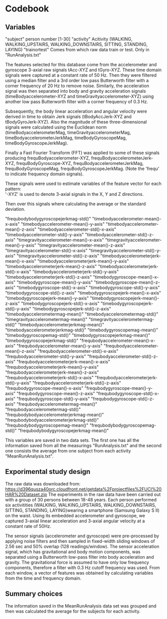 # Codebook 

## Variables

"subject"		person number [1-30]
"activity"		Acitivity (WALKING, WALKING_UPSTAIRS, 						WALKING_DOWNSTAIRS, SITTING, STANDING, LAYING)
"trainortest"	Comes from which raw data train or test. Only in 				"RunAnalysis.txt"

The features selected for this database come from the accelerometer and gyroscope 3-axial raw signals tAcc-XYZ and tGyro-XYZ. These time domain signals  were captured at a constant rate of 50 Hz. Then they were filtered using a median filter and a 3rd order low pass Butterworth filter with a corner frequency of 20 Hz to remove noise. Similarly, the acceleration signal was then separated into body and gravity acceleration signals (timeBodyaccelerometer-XYZ and timeGravityaccelerometer-XYZ) using another low pass Butterworth filter with a corner frequency of 0.3 Hz. 

Subsequently, the body linear acceleration and angular velocity were derived in time to obtain Jerk signals (tBodyAccJerk-XYZ and tBodyGyroJerk-XYZ). Also the magnitude of these three-dimensional signals were calculated using the Euclidean norm (timeBodyaccelerometerMag, timeGravityaccelerometerMag, timeBodyaccelerometerJerkMag, timeBodyGyroscopeMag, timeBodyGyroscopeJerkMag). 

Finally a Fast Fourier Transform (FFT) was applied to some of these signals producing frequBodyaccelerometer-XYZ, frequBodyaccelerometerJerk-XYZ, frequBodyGyroscope-XYZ, frequBodyaccelerometerJerkMag, frequBodyGyroscopeMag, frequBodyGyroscopeJerkMag. (Note the 'frequ' to indicate frequency domain signals). 

These signals were used to estimate variables of the feature vector for each pattern:  
'-XYZ' is used to denote 3-axial signals in the X, Y and Z directions.

Then over this signals where calculating the average or the standard deviation.

"frequbodybodygyroscopejerkmag-std()"
"timebodyaccelerometer-mean()-x-axis"
"timebodyaccelerometer-mean()-y-axis"
"timebodyaccelerometer-mean()-z-axis"
"timebodyaccelerometer-std()-x-axis"
"timebodyaccelerometer-std()-y-axis"
"timebodyaccelerometer-std()-z-axis"
"timegravityaccelerometer-mean()-x-axis"
"timegravityaccelerometer-mean()-y-axis"
"timegravityaccelerometer-mean()-z-axis"
"timegravityaccelerometer-std()-x-axis"
"timegravityaccelerometer-std()-y-axis"
"timegravityaccelerometer-std()-z-axis"
"timebodyaccelerometerjerk-mean()-x-axis"
"timebodyaccelerometerjerk-mean()-y-axis"
"timebodyaccelerometerjerk-mean()-z-axis"
"timebodyaccelerometerjerk-std()-x-axis"
"timebodyaccelerometerjerk-std()-y-axis"
"timebodyaccelerometerjerk-std()-z-axis"
"timebodygyroscope-mean()-x-axis"
"timebodygyroscope-mean()-y-axis"
"timebodygyroscope-mean()-z-axis"
"timebodygyroscope-std()-x-axis"
"timebodygyroscope-std()-y-axis"
"timebodygyroscope-std()-z-axis"
"timebodygyroscopejerk-mean()-x-axis"
"timebodygyroscopejerk-mean()-y-axis"
"timebodygyroscopejerk-mean()-z-axis"
"timebodygyroscopejerk-std()-x-axis"
"timebodygyroscopejerk-std()-y-axis"
"timebodygyroscopejerk-std()-z-axis"
"timebodyaccelerometermag-mean()"
"timebodyaccelerometermag-std()"
"timegravityaccelerometermag-mean()"
"timegravityaccelerometermag-std()"
"timebodyaccelerometerjerkmag-mean()"
"timebodyaccelerometerjerkmag-std()"
"timebodygyroscopemag-mean()"
"timebodygyroscopemag-std()"
"timebodygyroscopejerkmag-mean()"
"timebodygyroscopejerkmag-std()"
"frequbodyaccelerometer-mean()-x-axis"
"frequbodyaccelerometer-mean()-y-axis"
"frequbodyaccelerometer-mean()-z-axis"
"frequbodyaccelerometer-std()-x-axis"
"frequbodyaccelerometer-std()-y-axis"
"frequbodyaccelerometer-std()-z-axis"
"frequbodyaccelerometerjerk-mean()-x-axis"
"frequbodyaccelerometerjerk-mean()-y-axis"
"frequbodyaccelerometerjerk-mean()-z-axis"
"frequbodyaccelerometerjerk-std()-x-axis"
"frequbodyaccelerometerjerk-std()-y-axis"
"frequbodyaccelerometerjerk-std()-z-axis"
"frequbodygyroscope-mean()-x-axis"
"frequbodygyroscope-mean()-y-axis"
"frequbodygyroscope-mean()-z-axis"
"frequbodygyroscope-std()-x-axis"
"frequbodygyroscope-std()-y-axis"
"frequbodygyroscope-std()-z-axis"
"frequbodyaccelerometermag-mean()"
"frequbodyaccelerometermag-std()"
"frequbodybodyaccelerometerjerkmag-mean()"
"frequbodybodyaccelerometerjerkmag-std()"
"frequbodybodygyroscopemag-mean()"
"frequbodybodygyroscopemag-std()"
"frequbodybodygyroscopejerkmag-mean()"

This variables are saved in two data sets. The first one has all the information saved from all the measurings "RunAnalysis.txt" and the second one consists the average from one subject from each activity "MeanRunAnalysis.txt".


## Exporimental study design

The raw data was downloaded from:  https://d396qusza40orc.cloudfront.net/getdata%2Fprojectfiles%2FUCI%20HAR%20Dataset.zip
The experiments in the raw data have been carried out with a group of 30 persons between 18-48 years. Each person performed six activitities (WALKING, WALKING_UPSTAIRS, WALKING_DOWNSTAIRS, SITTING, STANDING, LAYING)wearing a smartphone (Samsung Galaxy S II) on the waist. Using its embedded accelerometer and gyroscope, we captured 3-axial linear acceleration and 3-axial angular velocity at a constant rate of 50Hz.

The sensor signals (accelerometer and gyroscope) were pre-processed by applying noise filters and then sampled in fixed-width sliding windows of 2.56 sec and 50% overlap (128 readings/window). The sensor acceleration signal, which has gravitational and body motion components, was separated using a Butterworth low-pass filter into body acceleration and gravity. The gravitational force is assumed to have only low frequency components, therefore a filter with 0.3 Hz cutoff frequency was used. From each window, a vector of features was obtained by calculating variables from the time and frequency domain.

##	Summary choices

The information saved in the MeanRunAnalysis data set was grouped and then was calculated the average for the subjects for each activity.
